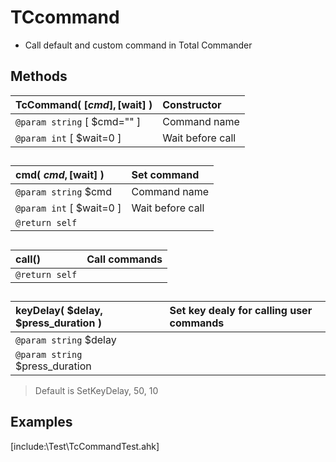 # TCcommand  
 * Call default and custom command in Total Commander  

## Methods  

| __TcCommand__( [$cmd], [$wait] )	|Constructor	|  
|:---	|:---	|  
|`@param string` [ $cmd="" ]	|Command name	|  
|`@param int` [ $wait=0 ]	|Wait before call	|  

##  

| __cmd__( $cmd, [$wait] )	|Set command	|  
|:---	|:---	|  
|`@param string` $cmd	|Command name	|  
|`@param int` [ $wait=0 ]	|Wait before call	|  
|`@return self`	|	|  

##  

| __call__()	|Call commands	|  
|:---	|:---	|  
|`@return self`	|	|  

##  

| __keyDelay__( $delay, $press_duration )	|Set key dealy for calling user commands	|  
|:---	|:---	|  
|`@param string` $delay	|	|  
|`@param string` $press_duration	|	|  
>Default is SetKeyDelay, 50, 10  

##  


## Examples  
[include:\Test\TcCommandTest.ahk]  




  